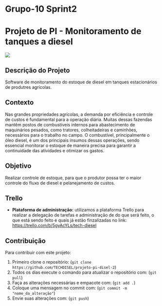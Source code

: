 # Grupo-10 Sprint2
# Projeto de PI - Monitoramento de tanques a diesel
<img src="https://www.importaciones-mca.com/wp-content/uploads/2019/04/FARM.jpg">

## Descrição do Projeto

Software de monitoramento do estoque de diesel em tanques estacionários de produtres agrícolas.

## Contexto

Nas grandes propriedades agrícolas, a demanda por eficiência e controle de custos é fundamental para a operação diária. Muitas dessas fazendas mantêm postos de combustíveis internos para abastecimento de maquinários pesados, como tratores, colheitadeiras e caminhões, necessários para o trabalho no campo. O combustível, principalmente o óleo diesel, é um dos principais insumos dessas operações, sendo essencial monitorar o estoque de maneira precisa para garantir a continuidade das atividades e otimizar os gastos.

## Objetivo

Realizar controle de estoque, para que o produtor possa ter o maior controle do fluxo de diesel e pelanejamento de custos.

## Trello
- **Plataforma de administração:** utilizamos a plataforma Trello para realizar a delegação de tarefas e administração de do que será feito, o que está sendo feito e quais já estão finzalizadas no link: https://trello.com/b/5gyAcYLs/tech-diesel

## Contribuição

Para contribuir com este projeto:
1. Primeiro clone o repositório: (`git clone https://github.com/TECHDISEL/projeto-pi-disel-2`)
2. Todos os dias execute o comando para atualizar o repositório com: (`git pull`)
3. Faça as alterações necessárias e empacote com: (`git add .`)
4. Coloque uma mensagem no commit com: (`git commit -m "nome_da_alteração"`)
5. Envie suas alterações com: (`git push`)